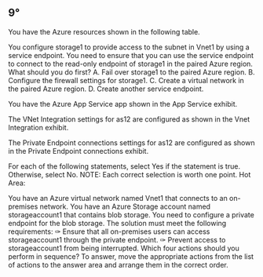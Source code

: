 ##   9°


You have the Azure resources shown in the following table.

You configure storage1 to provide access to the subnet in Vnet1 by using a service endpoint.
You need to ensure that you can use the service endpoint to connect to the read-only endpoint of storage1 in the paired Azure region.
What should you do first?
A. Fail over storage1 to the paired Azure region.
B. Configure the firewall settings for storage1.
C. Create a virtual network in the paired Azure region.
D. Create another service endpoint.



 


You have the Azure App Service app shown in the App Service exhibit.

The VNet Integration settings for as12 are configured as shown in the Vnet Integration exhibit.

The Private Endpoint connections settings for as12 are configured as shown in the Private Endpoint connections exhibit.

For each of the following statements, select Yes if the statement is true. Otherwise, select No.
NOTE: Each correct selection is worth one point.
Hot Area:

You have an Azure virtual network named Vnet1 that connects to an on-premises network.
You have an Azure Storage account named storageaccount1 that contains blob storage.
You need to configure a private endpoint for the blob storage. The solution must meet the following requirements:
✑ Ensure that all on-premises users can access storageaccount1 through the private endpoint.
✑ Prevent access to storageaccount1 from being interrupted.
Which four actions should you perform in sequence? To answer, move the appropriate actions from the list of actions to the answer area and arrange them in the correct order.